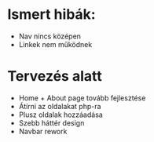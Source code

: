 # Ismert hibák:
- Nav nincs középen
- Linkek nem működnek

# Tervezés alatt
- Home + About page tovább fejlesztése
- Átírni az oldalakat php-ra
- Plusz oldalak hozzáadása
- Szebb háttér design
- Navbar rework